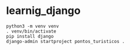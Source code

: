 # learnig_django


    python3 -m venv venv
    . venv/bin/activate
    pip install django
    django-admin startproject pontos_turisticos .